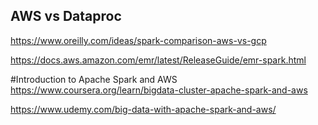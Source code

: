 
## AWS vs Dataproc
https://www.oreilly.com/ideas/spark-comparison-aws-vs-gcp

https://docs.aws.amazon.com/emr/latest/ReleaseGuide/emr-spark.html

#Introduction to Apache Spark and AWS
https://www.coursera.org/learn/bigdata-cluster-apache-spark-and-aws

https://www.udemy.com/big-data-with-apache-spark-and-aws/
